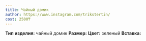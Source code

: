 ```yaml
---
title: Чайный домик
author: https://www.instagram.com/trikstertin/
cost: 2500₸
---
```

**Тип изделия:** чайный домик
**Размер:**
**Цвет:** зеленый
**Вставка:**